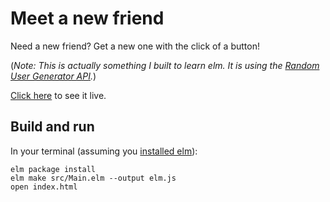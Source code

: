 # Meet a new friend

Need a new friend? Get a new one with the click of a button!

(*Note: This is actually something I built to learn elm. It is using the [Random User Generator API](https://randomuser.me/).*)

[Click here](http://nylo-andry.github.io/meet-a-new-friend/) to see it live.

## Build and run

In your terminal (assuming you [installed elm](http://elm-lang.org/install)):

    elm package install
    elm make src/Main.elm --output elm.js
    open index.html
